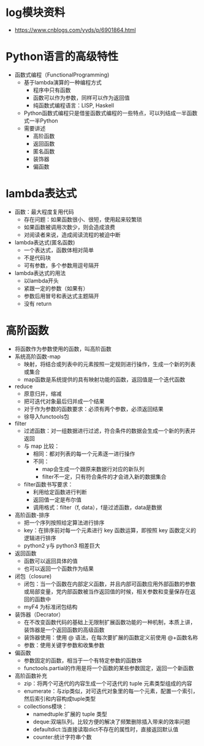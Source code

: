 # log模块资料
- https://www.cnblogs.com/yyds/p/6901864.html

# Python语言的高级特性
- 函数式编程（FunctionalProgramming)
    - 基于lambda演算的一种编程方式
        - 程序中只有函数
        - 函数可以作为参数，同样可以作为返回值
        - 纯函数式编程语言：LISP,  Haskell
    - Python函数式编程只是借鉴函数式编程的一些特点，可以列结成一半函数式一半Python
    - 需要讲述
        - 高阶函数
        - 返回函数
        - 匿名函数
        - 装饰器
        - 偏函数
# lambda表达式
- 函数：最大程度复用代码
    - 存在问题：如果函数很小、很短，使用起来较繁琐
    - 如果函数被调用次数少，则会造成浪费
    - 对阅读者来说，造成阅读流程的被迫中断
- lambda表达式(匿名函数)
     - 一个表达式，函数体相对简单
     - 不是代码块
     - 可有参数，多个参数用逗号隔开
- lambda表达式的用法
    - 以lambda开头
    - 紧跟一定的参数（如果有）
    - 参数后用冒号和表达式主题隔开
    - 没有 return
    
# 高阶函数
- 将函数作为参数使用的函数，叫高阶函数
- 系统高阶函数-map
    - 映射，将结合或列表中的元素按照一定规则进行操作，生成一个新的列表或集合
    - map函数是系统提供的具有映射功能的函数，返回值是一个迭代函数
- reduce
    - 原意归并，缩减
    - 把可迭代对象最后归并成一个结果
    - 对于作为参数的函数要求：必须有两个参数，必须返回结果
    - 徐导入functools包
- filter
    - 过滤函数：对一组数据进行过滤，符合条件的数据会生成一个新的列表并返回
    - 与 map 比较：
        - 相同：都对列表的每一个元素逐一进行操作
        - 不同：
            - map会生成一个跟原来数据行对应的新队列
            - filter不一定，只有符合条件的才会进入新的数据集合
    - filter函数书写要求：
        - 利用给定函数进行判断
        - 返回值一定是布尔值
        - 调用格式：filter（f, data），f是过滤函数，data是数据
- 高阶函数-排序
    - 把一个序列按照给定算法进行排序
    - key：在排序前对每一个元素进行 key 函数运算，即按照 key 函数定义的逻辑进行排序
    - python2 y与 python3 相差巨大
- 返回函数
    - 函数可以返回具体的值
    - 也可以返回一个函数作为结果
- 闭包（closure)
    - 闭包：当一个函数在内部定义函数，并且内部可函数应用外部函数的参数或局部变量，党内部函数被当作返回值的时候，相关参数和变量保存在返回的函数中
    - myF4 为标准闭包结构
- 装饰器（Decrator）
    - 在不改变函数代码的基础上无限制扩展函数功能的一种机制，本质上讲，装饰器是一个返回函数的高级函数
    - 装饰器使用：使用 @ 语法，在每次要扩展的函数定义前使用 @+函数名称
    - 参数：使用关键字参数和收集参数
- 偏函数
    - 参数固定的函数，相当于一个有特定参数的函数体
    - functools.partial的作用是将一个函数的某些参数固定，返回一个新函数
- 高阶函数补充
    - zip：将两个可迭代的内容生成一个可迭代的 tuple 元素类型组成的内容
    - enumerate：与zip类似，对可迭代对象里的每一个元素，配置一个索引，然后索引和内容构成tuple类型
    - collections模块：
        - namedtuple:扩展的 tuple 类型
        - deque:双端队列。比较方便的解决了频繁删除插入带来的效率问题
        - defaultdict:当直接读取dict不存在的属性时，直接返回默认值
        - counter:统计字符串个数